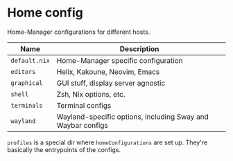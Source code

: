 # Home config

Home-Manager configurations for different hosts.

Name            | Description
--------------- | -----------
`default.nix`   | Home-Manager specific configuration
`editors`       | Helix, Kakoune, Neovim, Emacs
`graphical`     | GUI stuff, display server agnostic
`shell`         | Zsh, Nix options, etc.
`terminals`     | Terminal configs
`wayland`       | Wayland-specific options, including Sway and Waybar configs

`profiles` is a special dir where `homeConfigurations` are set up. They're
basically the entrypoints of the configs.
